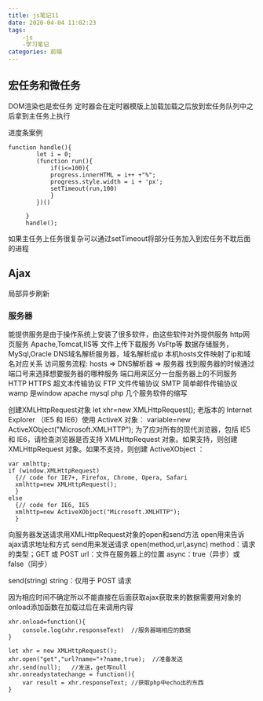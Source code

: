```yaml
---
title: js笔记11
date: 2020-04-04 11:02:23
tags:
    -js
    -学习笔记
categories: 前端
---
```

## 宏任务和微任务
DOM渲染也是宏任务
定时器会在定时器模版上加载加载之后放到宏任务队列中之后拿到主任务上执行

进度条案例
```(javascript)
function handle(){
        let i = 0;
        (function run(){
            if(i<=100){
            progress.innerHTML = i++ +"%";
            progress.style.width = i + 'px';
            setTimeout(run,100)
            }
        })()

     }
     handle();
```

如果主任务上任务很复杂可以通过setTimeout将部分任务加入到宏任务不耽后面的进程

## Ajax
局部异步刷新

### 服务器
能提供服务是由于操作系统上安装了很多软件，由这些软件对外提供服务
http网页服务 Apache,Tomcat,IIS等
文件上传下载服务 VsFtp等
数据存储服务，MySql,Oracle
DNS域名解析服务器，域名解析成ip
本机hosts文件映射了ip和域名对应关系
访问服务流程: hosts =>  DNS解析器 => 服务器
找到服务器的时候通过端口号来选择想要服务器的哪种服务
端口用来区分一台服务器上的不同服务
HTTP HTTPS 超文本传输协议
FTP 文件传输协议
SMTP 简单邮件传输协议
wamp 是window apache mysql php 几个服务软件的缩写


创建XMLHttpRequest对象
let xhr=new XMLHttpRequest();
老版本的 Internet Explorer （IE5 和 IE6）使用 ActiveX 对象：
variable=new ActiveXObject("Microsoft.XMLHTTP");
为了应对所有的现代浏览器，包括 IE5 和 IE6，请检查浏览器是否支持 XMLHttpRequest 对象。如果支持，则创建 XMLHttpRequest 对象。如果不支持，则创建 ActiveXObject ：
```
var xmlhttp;
if (window.XMLHttpRequest)
  {// code for IE7+, Firefox, Chrome, Opera, Safari
  xmlhttp=new XMLHttpRequest();
  }
else
  {// code for IE6, IE5
  xmlhttp=new ActiveXObject("Microsoft.XMLHTTP");
  }
  ```

向服务器发送请求用XMLHttpRequest对象的open和send方法
open用来告诉ajax请求地址和方式
send用来发送请求
open(method,url,async)
method：请求的类型；GET 或 POST
url：文件在服务器上的位置
async：true（异步）或 false（同步）

send(string)
string：仅用于 POST 请求

因为相应时间不确定所以不能直接在后面获取ajax获取来的数据需要用对象的onload添加函数在加载过后在来调用内容
```
xhr.onload=function(){
    console.log(xhr.responseText)  //服务器端相应的数据
}
```


```
let xhr = new XMLHttpRequest();
xhr.open("get","url?name="+?name,true);  //准备发送
xhr.send(null);   //发送，get写null 
xhr.onreadystatechange = function(){
    var result = xhr.responseText; //获取php中echo出的东西
}
```

